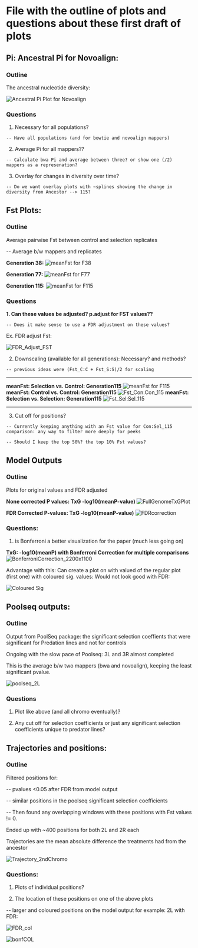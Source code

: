# File with the outline of plots and questions about these first draft of plots

## Pi: Ancestral Pi for Novoalign:

### Outline

The ancestral nucleotide diversity:

![Ancestral Pi Plot for Novoalign](https://github.com/PaulKnoops/episodicSequenceData/blob/master/Analysis_after_sync_2018_plots/Ancestral_Pi.png)

### Questions

  1. Necessary for all populations?
  
    -- Have all populations (and for bowtie and novoalign mappers)

  2. Average Pi for all mappers??
  
    -- Calculate bwa Pi and average between three? or show one (/2) mappers as a represenation?

  3. Overlay for changes in diversity over time?
   
    -- Do we want overlay plots with ~splines showing the change in diversity from Ancestor --> 115?


## Fst Plots:

### Outline

Average pairwise Fst between control and selection replicates

  -- Average b/w mappers and replicates

**Generation 38:**
![meanFst for F38](https://github.com/PaulKnoops/episodicSequenceData/blob/master/Analysis_after_sync_2018_plots/F38_meanFstPlot.png)

**Generation 77:**
![meanFst for F77](https://github.com/PaulKnoops/episodicSequenceData/blob/master/Analysis_after_sync_2018_plots/F77_meanFstPlot.png)

**Generation 115:** 
![meanFst for F115](https://github.com/PaulKnoops/episodicSequenceData/blob/master/Analysis_after_sync_2018_plots/F115_meanFstPlot.png)


### Questions

  **1. Can these values be adjusted? p.adjust for FST values??**
  
    -- Does it make sense to use a FDR adjustment on these values?
  
  Ex. FDR adjust Fst:
  
  ![FDR_Adjust_FST](https://github.com/PaulKnoops/episodicSequenceData/blob/master/Analysis_after_sync_2018_plots/Fst_FDRAdjust_Sel:Con_115.png)
   
  2. Downscaling (available for all generations): Necessary? and methods?
  
    -- previous ideas were (Fst_C:C + Fst_S:S)/2 for scaling
  ___________________________________________________
**meanFst: Selection vs. Control: Generation115**
![meanFst for F115](https://github.com/PaulKnoops/episodicSequenceData/blob/master/Analysis_after_sync_2018_plots/F115_meanFstPlot.png)
**meanFst: Control vs. Control: Generation115**
![Fst_Con:Con_115](https://github.com/PaulKnoops/episodicSequenceData/blob/master/Analysis_after_sync_2018_plots/F115_Control:Control_FST.png)
**meanFst: Selection vs. Selection: Generation115**
![Fst_Sel:Sel_115](https://github.com/PaulKnoops/episodicSequenceData/blob/master/Analysis_after_sync_2018_plots/F115_Selection:Selection_FST.png)
____________________________________________________
  
  3. Cut off for positions? 
  
    -- Currently keeping anything with an Fst value for Con:Sel_115 comparison: any way to filter more deeply for peeks 
    
    -- Should I keep the top 50%? the top 10% Fst values?

## Model Outputs

### Outline

Plots for original values and FDR adjusted

**None corrected P values: TxG -log10(meanP-value)**
![FullGenomeTxGPlot](https://github.com/PaulKnoops/episodicSequenceData/blob/master/Analysis_after_sync_2018_plots/CHROMO_meanP.png)

**FDR Corrected P-values: TxG -log10(meanP-value)**
![FDRcorrection](https://github.com/PaulKnoops/episodicSequenceData/blob/master/Analysis_after_sync_2018_plots/Fdr_adjustP.png)

### Questions: 

   1. is Bonferroni a better visualization for the paper (much less going on)
   
**TxG: -log10(meanP) with Bonferroni Correction for multiple comparisons**
![BonferroniCorrection_2200x1100](https://github.com/PaulKnoops/episodicSequenceData/blob/master/Analysis_after_sync_2018_plots/Bonferroni_p.adjust_TxG.png)

 Advantage with this: Can create a plot on with valued of the regular plot (first one) with coloured sig. values: Would not look good with FDR:
  
  ![Coloured Sig](https://github.com/PaulKnoops/episodicSequenceData/blob/master/Analysis_after_sync_2018_plots/fdr_bonf_adjustP_sigColoured.png)
  


## Poolseq outputs:

### Outline

Output from PoolSeq package: the significant selection coeffients that were significant for Predation lines and not for controls

Ongoing with the slow pace of Poolseq: 3L and 3R almost completed

This is the average b/w two mappers (bwa and novoalign), keeping the least significant pvalue.

![poolseq_2L](https://github.com/PaulKnoops/episodicSequenceData/blob/master/Analysis_after_sync_2018_plots/Chromo_2_selcoef.png)

### Questions

1. Plot like above (and all chromo eventually)? 

2. Any cut off for selection coefficients or just any significant selection coefficients unique to predator lines?


## Trajectories and positions:
 
### Outline
 
 Filtered positions for:
 
 -- pvalues <0.05 after FDR from model output 
 
 -- similar positions in the poolseq significant selection coefficients
 
 -- Then found any overlapping windows with these positions with Fst values != 0. 
 
  Ended up with ~400 positions for both 2L and 2R each
 
 Trajectories are the mean absolute difference the treatments had from the ancestor
 
 ![Trajectory_2ndChromo](https://github.com/PaulKnoops/episodicSequenceData/blob/master/Analysis_after_sync_2018_plots/Trajectory_diff_2Chromo.png)

### Questions:

1. Plots of individual positions?

2. The location of these positions on one of the above plots 

  -- larger and coloured positions on the model output for example: 2L with FDR:
  
![FDR_col](https://github.com/PaulKnoops/episodicSequenceData/blob/master/Analysis_after_sync_2018_plots/colouredPositions2L_Practice.png)
  
![bonfCOL](https://github.com/PaulKnoops/episodicSequenceData/blob/master/Analysis_after_sync_2018_plots/positions_2L_Bonferonii_Prac.png)
  
  


